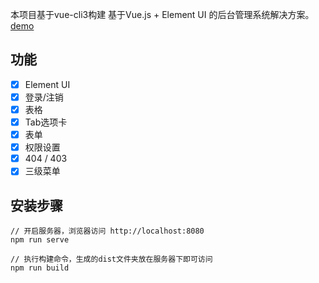 
本项目基于vue-cli3构建
基于Vue.js + Element UI 的后台管理系统解决方案。[demo](https://xiongquanshun.github.io/vue3.0-system/dist/index.html)
## 功能 ##
- [x] Element UI
- [x] 登录/注销
- [x] 表格
- [x] Tab选项卡
- [x] 表单
- [x] 权限设置
- [x] 404 / 403
- [x] 三级菜单

## 安装步骤 ##
```
// 开启服务器，浏览器访问 http://localhost:8080
npm run serve

// 执行构建命令，生成的dist文件夹放在服务器下即可访问
npm run build
```
